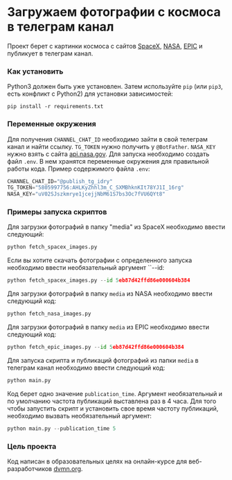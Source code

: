 # Загружаем фотографии с космоса в телеграм канал

Проект берет с картинки космоса с сайтов [SpaceX](https://api.spacexdata.com/v3/launches/), [NASA](https://api.nasa.gov/planetary/apod), [EPIC](https://api.nasa.gov/EPIC/api/natural/images) и публикует в телеграм канал.

### Как установить

Python3 должен быть уже установлен. 
Затем используйте `pip` (или `pip3`, есть конфликт с Python2) для установки зависимостей:
```
pip install -r requirements.txt
```
### Переменные окружения
Для получения `CHANNEL_CHAT_ID` необходимо зайти в свой телеграм канал и найти ссылку. `TG_TOKEN` нужно получить у `@BotFather`. `NASA_KEY` нужно взять с сайта [api.nasa.gov](https://api.nasa.gov/).
Для запуска необходимо создать файл `.env`. В нем хранятся переменные окружения для правильной работы кода. Пример содержимого файла `.env`:
```python
CHANNEL_CHAT_ID="@publish_tg_idry"
TG_TOKEN="5805997756:AHLKyZhhl3m_C_SXMBhknKIt78YJ1I_16rg"
NASA_KEY="uV02SJszkmrye1jcejjNbM61S7bs3Oc7fVU6QYt8"
```

### Примеры запуска скриптов
Для загрузки фотографий в папку "media" из SpaceX необходимо ввести следующий:
```python
python fetch_spacex_images.py
```
Если вы хотите скачать фотографии с определенного запуска необходимо ввести необязательный аргумент ``--id:
```python
python fetch_spacex_images.py --id 5eb87d42ffd86e000604b384 
```

Для загрузки фотографий в папку `media` из NASA необходимо ввести следующий код:
```python
python fetch_nasa_images.py
```

Для загрузки фотографий в папку `media` из EPIC необходимо ввести следующий код:
```python
python fetch_epic_images.py --id 5eb87d42ffd86e000604b384 
```

Для запуска скрипта и публикаций фотографий из папки `media` в телеграм канал необходимо ввести следующий код:
```python
python main.py
```
Код берет одно значение `publication_time`. Аргумент необязательный и по умолчанию частота публикаций выставлена раз в 4 часа.
Для того чтобы запустить скрипт и установить свое время частоту публикаций, необходимо вызвать необязательный аргумент:
```python
python main.py --publication_time 5
```

### Цель проекта

Код написан в образовательных целях на онлайн-курсе для веб-разработчиков [dvmn.org](https://dvmn.org/).
